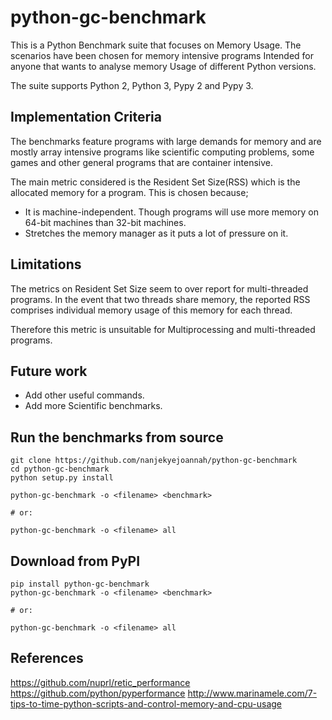 # python-gc-benchmark

This is a Python Benchmark suite that focuses on Memory Usage. The scenarios have been chosen for memory intensive programs Intended for anyone that wants to analyse memory Usage of different Python versions. 

The suite supports Python 2, Python 3, Pypy 2 and Pypy 3.

## Implementation Criteria

The benchmarks feature programs with large demands for memory and are mostly array intensive programs like scientific computing problems, some games and other general programs that are container intensive.

The main metric considered is the Resident Set Size(RSS) which is the allocated memory for a program. This is chosen because;

+ It is machine-independent. Though programs will use more memory on 64-bit machines than 32-bit machines.
+ Stretches the memory manager as it puts a lot of pressure on it.

## Limitations

The metrics on Resident Set Size seem to over report for multi-threaded programs. In the event that two threads share memory, the reported RSS comprises individual memory usage of this memory for each thread. 

Therefore this metric is unsuitable for Multiprocessing and multi-threaded programs.

## Future work

+ Add other useful commands.
+ Add more Scientific benchmarks.

## Run the benchmarks from source

    git clone https://github.com/nanjekyejoannah/python-gc-benchmark
    cd python-gc-benchmark
    python setup.py install

    python-gc-benchmark -o <filename> <benchmark>

    # or:

    python-gc-benchmark -o <filename> all

## Download from PyPI

    pip install python-gc-benchmark
    python-gc-benchmark -o <filename> <benchmark>

    # or:

    python-gc-benchmark -o <filename> all

## References

https://github.com/nuprl/retic_performance
https://github.com/python/pyperformance
http://www.marinamele.com/7-tips-to-time-python-scripts-and-control-memory-and-cpu-usage